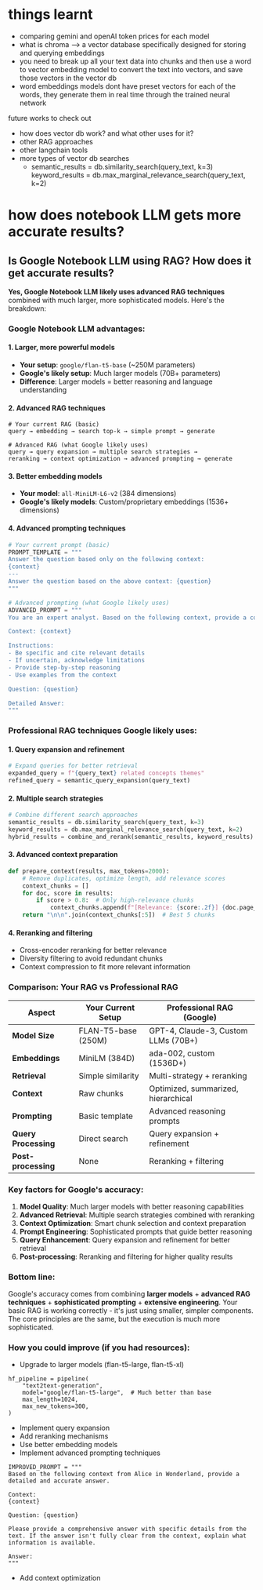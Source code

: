 # things learnt
- comparing gemini and openAI token prices for each model
- what is chroma --> a vector database specifically designed for storing and querying embeddings
- you need to break up all your text data into chunks and then use a word to vector embedding model to convert the text into vectors, and save those vectors in the vector db
- word embeddings models dont have preset vectors for each of the words, they generate them in real time through the trained neural network


future works to check out
- how does vector db work? and what other uses for it?
- other RAG approaches
- other langchain tools
- more types of vector db searches
    - semantic_results = db.similarity_search(query_text, k=3)
    keyword_results = db.max_marginal_relevance_search(query_text, k=2)

# how does notebook LLM gets more accurate results?
## Is Google Notebook LLM using RAG? How does it get accurate results?

**Yes, Google Notebook LLM likely uses advanced RAG techniques** combined with much larger, more sophisticated models. Here's the breakdown:

### Google Notebook LLM advantages:

#### 1. Larger, more powerful models
- **Your setup**: `google/flan-t5-base` (~250M parameters)
- **Google's likely setup**: Much larger models (70B+ parameters)
- **Difference**: Larger models = better reasoning and language understanding

#### 2. Advanced RAG techniques
```
# Your current RAG (basic)
query → embedding → search top-k → simple prompt → generate

# Advanced RAG (what Google likely uses)
query → query expansion → multiple search strategies → 
reranking → context optimization → advanced prompting → generate
```

#### 3. Better embedding models
- **Your model**: `all-MiniLM-L6-v2` (384 dimensions)
- **Google's likely models**: Custom/proprietary embeddings (1536+ dimensions)

#### 4. Advanced prompting techniques
```python
# Your current prompt (basic)
PROMPT_TEMPLATE = """
Answer the question based only on the following context:
{context}
---
Answer the question based on the above context: {question}
"""

# Advanced prompting (what Google likely uses)
ADVANCED_PROMPT = """
You are an expert analyst. Based on the following context, provide a comprehensive answer.

Context: {context}

Instructions:
- Be specific and cite relevant details
- If uncertain, acknowledge limitations
- Provide step-by-step reasoning
- Use examples from the context

Question: {question}

Detailed Answer:
"""
```

### Professional RAG techniques Google likely uses:

#### 1. Query expansion and refinement
```python
# Expand queries for better retrieval
expanded_query = f"{query_text} related concepts themes"
refined_query = semantic_query_expansion(query_text)
```

#### 2. Multiple search strategies
```python
# Combine different search approaches
semantic_results = db.similarity_search(query_text, k=3)
keyword_results = db.max_marginal_relevance_search(query_text, k=2)
hybrid_results = combine_and_rerank(semantic_results, keyword_results)
```

#### 3. Advanced context preparation
```python
def prepare_context(results, max_tokens=2000):
    # Remove duplicates, optimize length, add relevance scores
    context_chunks = []
    for doc, score in results:
        if score > 0.8:  # Only high-relevance chunks
            context_chunks.append(f"[Relevance: {score:.2f}] {doc.page_content}")
    return "\n\n".join(context_chunks[:5])  # Best 5 chunks
```

#### 4. Reranking and filtering
- Cross-encoder reranking for better relevance
- Diversity filtering to avoid redundant chunks
- Context compression to fit more relevant information

### Comparison: Your RAG vs Professional RAG

| **Aspect** | **Your Current Setup** | **Professional RAG (Google)** |
|------------|----------------------|------------------------------|
| **Model Size** | FLAN-T5-base (250M) | GPT-4, Claude-3, Custom LLMs (70B+) |
| **Embeddings** | MiniLM (384D) | ada-002, custom (1536D+) |
| **Retrieval** | Simple similarity | Multi-strategy + reranking |
| **Context** | Raw chunks | Optimized, summarized, hierarchical |
| **Prompting** | Basic template | Advanced reasoning prompts |
| **Query Processing** | Direct search | Query expansion + refinement |
| **Post-processing** | None | Reranking + filtering |

### Key factors for Google's accuracy:

1. **Model Quality**: Much larger models with better reasoning capabilities
2. **Advanced Retrieval**: Multiple search strategies combined with reranking
3. **Context Optimization**: Smart chunk selection and context preparation
4. **Prompt Engineering**: Sophisticated prompts that guide better reasoning
5. **Query Enhancement**: Query expansion and refinement for better retrieval
6. **Post-processing**: Reranking and filtering for higher quality results

### Bottom line:
Google's accuracy comes from combining **larger models** + **advanced RAG techniques** + **sophisticated prompting** + **extensive engineering**. Your basic RAG is working correctly - it's just using smaller, simpler components. The core principles are the same, but the execution is much more sophisticated.

### How you could improve (if you had resources):
- Upgrade to larger models (flan-t5-large, flan-t5-xl)
```
hf_pipeline = pipeline(
    "text2text-generation",
    model="google/flan-t5-large",  # Much better than base
    max_length=1024,
    max_new_tokens=300,
)
```
- Implement query expansion
- Add reranking mechanisms
- Use better embedding models
- Implement advanced prompting techniques
```
IMPROVED_PROMPT = """
Based on the following context from Alice in Wonderland, provide a detailed and accurate answer.

Context:
{context}

Question: {question}

Please provide a comprehensive answer with specific details from the text. If the answer isn't fully clear from the context, explain what information is available.

Answer:
"""
```
- Add context optimization